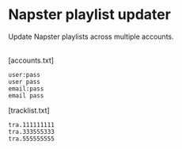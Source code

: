 # Napster playlist updater

Update Napster playlists across multiple accounts.<br>
<br>

[accounts.txt]
```
user:pass
user pass
email:pass
email pass
```

[tracklist.txt]
```
tra.111111111
tra.333555333
tra.555555555
```
